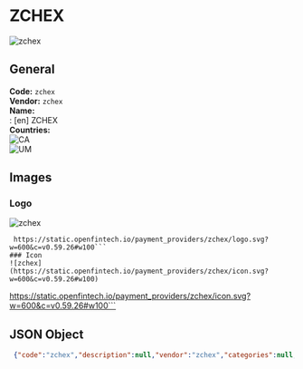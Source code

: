 # ZCHEX 
![zchex](https://static.openfintech.io/payment_providers/zchex/logo.svg?w=600&c=v0.59.26#w100)  
## General 
**Code:** `zchex`  
**Vendor:** `zchex`  
**Name:**  
:	[en] ZCHEX  
**Countries:**  
![CA](https://cdnjs.cloudflare.com/ajax/libs/flag-icon-css/3.3.0/flags/4x3/CA.svg#w24)  
![UM](https://cdnjs.cloudflare.com/ajax/libs/flag-icon-css/3.3.0/flags/4x3/UM.svg#w24)  
 
## Images 
### Logo 
![zchex](https://static.openfintech.io/payment_providers/zchex/logo.svg?w=600&c=v0.59.26#w100)  
```
 https://static.openfintech.io/payment_providers/zchex/logo.svg?w=600&c=v0.59.26#w100```  
### Icon 
![zchex](https://static.openfintech.io/payment_providers/zchex/icon.svg?w=600&c=v0.59.26#w100)  
```
 https://static.openfintech.io/payment_providers/zchex/icon.svg?w=600&c=v0.59.26#w100```  
## JSON Object 
```json
 {"code":"zchex","description":null,"vendor":"zchex","categories":null,"countries":["CA","UM"],"payment_method":null,"payout_method":null,"metadata":{"about_payments_code":"zchex"},"name":{"en":"ZCHEX"}}```  
